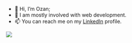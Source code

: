 - 👋 Hi, I’m Ozan;
- 👀 I am mostly involved with web development.
- 📫 You can reach me on my [LinkedIn](https://linkedin.com/in/ozangulicat/ "Ozan's LinkedIn Profile") profile.


[![](https://img.shields.io/badge/linkedin-%230077B5.svg?&style=for-the-badge&logo=linkedin&logoColor=white)](https://linkedin.com/in/ozangulicat/)

<!---
ogulicat/ogulicat is a ✨ special ✨ repository because its `README.md` (this file) appears on your GitHub profile.
You can click the Preview link to take a look at your changes.
--->

